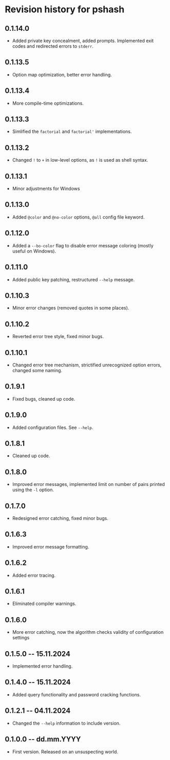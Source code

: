 # Revision history for pshash

## 0.1.14.0

* Added private key concealment, added prompts. Implemented exit codes and redirected errors to `stderr`.

## 0.1.13.5

* Option map optimization, better error handling.

## 0.1.13.4

* More compile-time optimizations.

## 0.1.13.3

* Simlified the `factorial` and `factorial'` implementations.

## 0.1.13.2

* Changed `!` to `+` in low-level options, as `!` is used as shell syntax.

## 0.1.13.1

* Minor adjustments for Windows

## 0.1.13.0

* Added `@color` and `@no-color` options, `@all` config file keyword.

## 0.1.12.0

* Added a `--bo-color` flag to disable error message coloring (mostly useful on Windows).

## 0.1.11.0

* Added public key patching, restructured `--help` message.

## 0.1.10.3

* Minor error changes (removed quotes in some places).

## 0.1.10.2

* Reverted error tree style, fixed minor bugs.

## 0.1.10.1

* Changed error tree mechanism, strictified unrecognized option errors, changed some naming.

## 0.1.9.1

* Fixed bugs, cleaned up code.

## 0.1.9.0

* Added configuration files. See `--help`.

## 0.1.8.1

* Cleaned up code.

## 0.1.8.0

* Improved error messages, implemented limit on number of pairs printed using the `-l` option.

## 0.1.7.0

* Redesigned error catching, fixed minor bugs.

## 0.1.6.3

* Improved error message formatting.

## 0.1.6.2

* Added error tracing.

## 0.1.6.1

* Eliminated compiler warnings.

## 0.1.6.0

* More error catching, now the algorithm checks validity of configuration settings

## 0.1.5.0 -- 15.11.2024

* Implemented error handling.

## 0.1.4.0 -- 15.11.2024

* Added query functionality and password cracking functions.

## 0.1.2.1 -- 04.11.2024

* Changed the `--help` information to include version.

## 0.1.0.0 -- dd.mm.YYYY

* First version. Released on an unsuspecting world.
